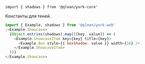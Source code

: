 `import { shadows } from '@qlean/york-core'`

Константы для теней.

```js
import { Example, shadows } from '@qlean/york-web'
;<Example.Showcase>
  {Object.entries(shadows).map(([key, value]) => (
    <Example.ShowcaseItem key={key} title={key}>
      <Example.Box style={{ boxShadow: value }} width={16} />
    </Example.ShowcaseItem>
  ))}
</Example.Showcase>
```
